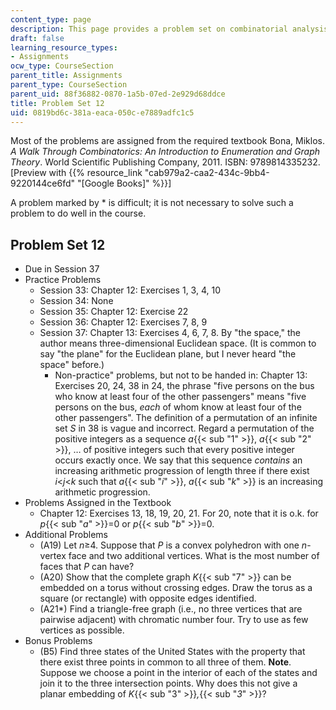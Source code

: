```yaml
---
content_type: page
description: This page provides a problem set on combinatorial analysis.
draft: false
learning_resource_types:
- Assignments
ocw_type: CourseSection
parent_title: Assignments
parent_type: CourseSection
parent_uid: 88f36882-0870-1a5b-07ed-2e929d68ddce
title: Problem Set 12
uid: 0819bd6c-381a-eaca-050c-e7889adfc1c5
---
```

Most of the problems are assigned from the required textbook Bona, Miklos. *A Walk Through Combinatorics: An Introduction to Enumeration and Graph Theory*. World Scientific Publishing Company, 2011. ISBN: 9789814335232. \[Preview with {{% resource_link "cab979a2-caa2-434c-9bb4-9220144ce6fd" "\[Google Books\]" %}}\]

A problem marked by \* is difficult; it is not necessary to solve such a problem to do well in the course.

## Problem Set 12

- Due in Session 37
- Practice Problems
    - Session 33: Chapter 12: Exercises 1, 3, 4, 10
    - Session 34: None
    - Session 35: Chapter 12: Exercise 22
    - Session 36: Chapter 12: Exercises 7, 8, 9
    - Session 37: Chapter 13: Exercises 4, 6, 7, 8. By "the space," the author means three-dimensional Euclidean space. (It is common to say "the plane" for the Euclidean plane, but I never heard "the space" before.)
        - Non-practice" problems, but not to be handed in: Chapter 13: Exercises 20, 24, 38 in 24, the phrase "five persons on the bus who know at least four of the other passengers" means "five persons on the bus, *each* of whom know at least four of the other passengers". The definition of a permutation of an infinite set *S* in 38 is vague and incorrect. Regard a permutation of the positive integers as a sequence *a*{{< sub "1" >}}, *a*{{< sub "2" >}}, … of positive integers such that every positive integer occurs exactly once. We say that this sequence *contains* an increasing arithmetic progression of length three if there exist *i*\<*j*\<*k* such that *a*{{< sub "_i_" >}}, *a*{{< sub "_k_" >}} is an increasing arithmetic progression.
- Problems Assigned in the Textbook
    - Chapter 12: Exercises 13, 18, 19, 20, 21. For 20, note that it is o.k. for *p*{{< sub "_a_" >}}\=0 or *p*{{< sub "_b_" >}}\=0.
- Additional Problems
    - (A19) Let *n*≥4. Suppose that *P* is a convex polyhedron with one *n*\-vertex face and two additional vertices. What is the most number of faces that *P* can have?
    - (A20) Show that the complete graph *K*{{< sub "7" >}} can be embedded on a torus without crossing edges. Draw the torus as a square (or rectangle) with opposite edges identified.
    - (A21\*) Find a triangle-free graph (i.e., no three vertices that are pairwise adjacent) with chromatic number four. Try to use as few vertices as possible.
- Bonus Problems
    - (B5) Find three states of the United States with the property that there exist three points in common to all three of them. **Note**. Suppose we choose a point in the interior of each of the states and join it to the three intersection points. Why does this not give a planar embedding of *K*{{< sub "3" >}}*,*{{< sub "_3_" >}}?